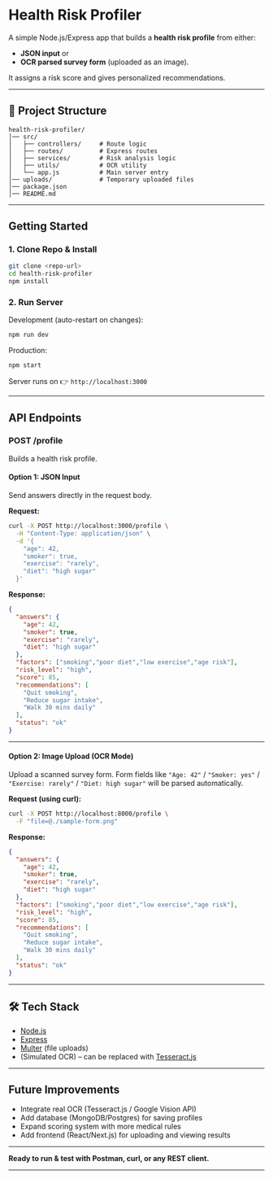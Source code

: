 
#  Health Risk Profiler

A simple Node.js/Express app that builds a **health risk profile** from either:

* **JSON input**  or
* **OCR parsed survey form** (uploaded as an image).

It assigns a risk score and gives personalized recommendations.

---

## 📂 Project Structure

```
health-risk-profiler/
│── src/
│   ├── controllers/     # Route logic
│   ├── routes/          # Express routes
│   ├── services/        # Risk analysis logic
│   ├── utils/           # OCR utility
│   └── app.js           # Main server entry
│── uploads/             # Temporary uploaded files
│── package.json
│── README.md
```

---

##  Getting Started

### 1. Clone Repo & Install

```bash
git clone <repo-url>
cd health-risk-profiler
npm install
```

### 2. Run Server

Development (auto-restart on changes):

```bash
npm run dev
```

Production:

```bash
npm start
```

Server runs on 👉 `http://localhost:3000`

---

## API Endpoints

### **POST /profile**

Builds a health risk profile.

####  Option 1: JSON Input

Send answers directly in the request body.

**Request:**

```bash
curl -X POST http://localhost:3000/profile \
  -H "Content-Type: application/json" \
  -d '{
    "age": 42,
    "smoker": true,
    "exercise": "rarely",
    "diet": "high sugar"
  }'
```

**Response:**

```json
{
  "answers": {
    "age": 42,
    "smoker": true,
    "exercise": "rarely",
    "diet": "high sugar"
  },
  "factors": ["smoking","poor diet","low exercise","age risk"],
  "risk_level": "high",
  "score": 85,
  "recommendations": [
    "Quit smoking",
    "Reduce sugar intake",
    "Walk 30 mins daily"
  ],
  "status": "ok"
}
```

---

####  Option 2: Image Upload (OCR Mode)

Upload a scanned survey form.
Form fields like `"Age: 42"` / `"Smoker: yes"` / `"Exercise: rarely"` / `"Diet: high sugar"` will be parsed automatically.

**Request (using curl):**

```bash
curl -X POST http://localhost:8000/profile \
  -F "file=@./sample-form.png"
```

**Response:**

```json
{
  "answers": {
    "age": 42,
    "smoker": true,
    "exercise": "rarely",
    "diet": "high sugar"
  },
  "factors": ["smoking","poor diet","low exercise","age risk"],
  "risk_level": "high",
  "score": 85,
  "recommendations": [
    "Quit smoking",
    "Reduce sugar intake",
    "Walk 30 mins daily"
  ],
  "status": "ok"
}
```

---

## 🛠 Tech Stack

* [Node.js](https://nodejs.org/)
* [Express](https://expressjs.com/)
* [Multer](https://github.com/expressjs/multer) (file uploads)
* (Simulated OCR) – can be replaced with [Tesseract.js](https://github.com/naptha/tesseract.js)

---

##  Future Improvements

* Integrate real OCR (Tesseract.js / Google Vision API)
* Add database (MongoDB/Postgres) for saving profiles
* Expand scoring system with more medical rules
* Add frontend (React/Next.js) for uploading and viewing results

---

 **Ready to run & test with Postman, curl, or any REST client.**

---

